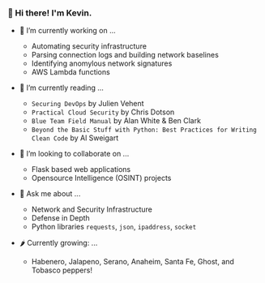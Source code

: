 ### 👋 Hi there! I'm Kevin.

- 🔭 I’m currently working on ...

    - Automating security infrastructure    
    - Parsing connection logs and building network baselines     
    - Identifying anomylous network signatures    
    - AWS Lambda functions
       
- 🌱 I’m currently reading ...
    - `Securing DevOps` by Julien Vehent
    - `Practical Cloud Security` by Chris Dotson    
    - `Blue Team Field Manual` by Alan White & Ben Clark    
    - `Beyond the Basic Stuff with Python: Best Practices for Writing Clean Code` by Al Sweigart
    
- 👯 I’m looking to collaborate on ...
    - Flask based web applications
    - Opensource Intelligence (OSINT) projects 

- 💬 Ask me about ...
    - Network and Security Infrastructure
    - Defense in Depth
    - Python libraries `requests`, `json`, `ipaddress`, `socket`

- 🌶 Currently growing: ...
    - Habenero, Jalapeno, Serano, Anaheim, Santa Fe, Ghost, and Tobasco peppers!

<!--
**kebgib/kebgib** is a ✨ _special_ ✨ repository because its `README.md` (this file) appears on your GitHub profile.

Here are some ideas to get you started:

- 🔭 I’m currently working on ...
- 🌱 I’m currently learning ...
- 👯 I’m looking to collaborate on ...
- 🤔 I’m looking for help with ...
- 💬 Ask me about ...
- 📫 How to reach me: ...
- 😄 Pronouns: ...
- ⚡ Fun fact: ...
-->
